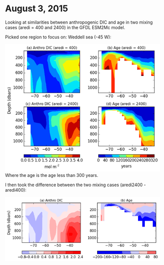 # August 3, 2015

Looking at similarities between anthropogenic DIC and age in two mixing cases (aredi = 400 and 2400) in the GFDL ESM2Mc model. 

Picked one region to focus on: Weddell sea (-45 W):

![](files/age_DIC_weddell_08032015.png)
Where the age is the age less than 300 years. 

I then took the difference between the two mixing cases (aredi2400 - aredi400): 

![](files/age_DIC_difference_weddell_08032015.png)

